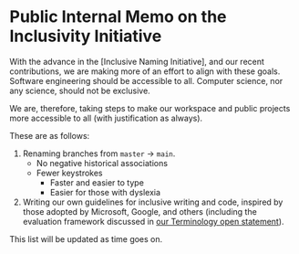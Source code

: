 # Public Internal Memo on the Inclusivity Initiative

With the advance in the [Inclusive Naming Initiative], and our recent
contributions, we are making more of an effort to align with these goals.
Software engineering should be accessible to all. Computer science, nor any
science, should not be exclusive.

We are, therefore, taking steps to make our workspace and public projects more
accessible to all (with justification as always).

These are as follows:

1. Renaming branches from `master` -> `main`.
   - No negative historical associations
   - Fewer keystrokes
     - Faster and easier to type
     - Easier for those with dyslexia
2. Writing our own guidelines for inclusive writing and code, inspired by
   those adopted by Microsoft, Google, and others (including the
   evaluation framework discussed in [our Terminology open statement]).

This list will be updated as time goes on.

[our terminology open statement]: https://github.com/kludge-cs/transparency/tree/master/open-statements/2021-04-04--TERMINOLOGY.md
